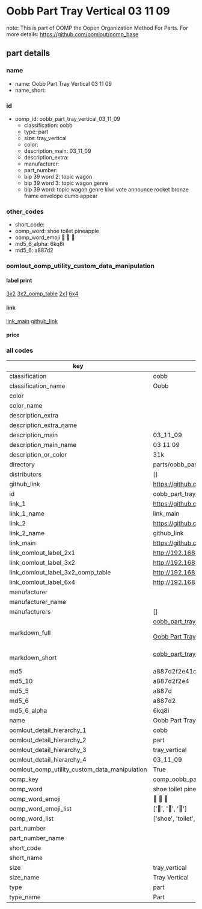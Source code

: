 # Oobb Part Tray Vertical 03 11 09  

note: This is part of OOMP the Oopen Organization Method For Parts. For more details: https://github.com/oomlout/oomp_base

##  part details





### name
* name: Oobb Part Tray Vertical 03 11 09
* name_short: 
### id
* oomp_id: oobb_part_tray_vertical_03_11_09
  * classification: oobb
  * type: part
  * size: tray_vertical
  * color: 
  * description_main: 03_11_09
  * description_extra: 
  * manufacturer: 
  * part_number: 
  * bip 39 word 2: topic wagon
  * bip 39 word 3: topic wagon genre
  * bip 39 word: topic wagon genre kiwi vote announce rocket bronze frame envelope dumb appear

### other_codes
* short_code: 
* oomp_word: shoe toilet pineapple
* oomp_word_emoji :shoe: :toilet: :pineapple:
* md5_6_alpha: 6kq8i
* md5_6: a887d2






### oomlout_oomp_utility_custom_data_manipulation
#### label print
[3x2](http://192.168.1.245:1112/?label=oomp%206kq8i)
[3x2_oomp_table](http://192.168.1.107:1112/?label=oomp%206kq8i)
[2x1](http://192.168.1.242:1112/?label=oomp%206kq8i)
[6x4](http://192.168.1.55:1112/?label=oomp%206kq8i)    

#### link

[link_main](https://github.com/oomlout/oomlout_oomp_current_version_messy/tree/main/parts/oobb_part_tray_vertical_03_11_09) [github_link](https://github.com/oomlout/oomlout_oomp_part_src/tree/main/parts/oobb_part_tray_vertical_03_11_09)                             

#### price







### all codes 
| key | value |  
| --- | --- |  
| classification | oobb |  
| classification_name | Oobb |  
| color |  |  
| color_name |  |  
| description_extra |  |  
| description_extra_name |  |  
| description_main | 03_11_09 |  
| description_main_name | 03 11 09 |  
| description_or_color | 31k |  
| directory | parts/oobb_part_tray_vertical_03_11_09 |  
| distributors | [] |  
| github_link | https://github.com/oomlout/oomlout_oomp_part_src/tree/main/parts/oobb_part_tray_vertical_03_11_09 |  
| id | oobb_part_tray_vertical_03_11_09 |  
| link_1 | https://github.com/oomlout/oomlout_oomp_current_version_messy/tree/main/parts/oobb_part_tray_vertical_03_11_09 |  
| link_1_name | link_main |  
| link_2 | https://github.com/oomlout/oomlout_oomp_part_src/tree/main/parts/oobb_part_tray_vertical_03_11_09 |  
| link_2_name | github_link |  
| link_main | https://github.com/oomlout/oomlout_oomp_current_version_messy/tree/main/parts/oobb_part_tray_vertical_03_11_09 |  
| link_oomlout_label_2x1 | http://192.168.1.242:1112/?label=oomp%206kq8i |  
| link_oomlout_label_3x2 | http://192.168.1.245:1112/?label=oomp%206kq8i |  
| link_oomlout_label_3x2_oomp_table | http://192.168.1.107:1112/?label=oomp%206kq8i |  
| link_oomlout_label_6x4 | http://192.168.1.55:1112/?label=oomp%206kq8i |  
| manufacturer |  |  
| manufacturer_name |  |  
| manufacturers | [] |  
| markdown_full | [oobb_part_tray_vertical_03_11_09](https://github.com/oomlout/oomlout_oomp_current_version_messy/tree/main/parts/oobb_part_tray_vertical_03_11_09)<br>[](https://github.com/oomlout/oomlout_oomp_current_version_messy/tree/main/parts/oobb_part_tray_vertical_03_11_09)<br>[Oobb Part Tray Vertical 03 11 09](https://github.com/oomlout/oomlout_oomp_current_version_messy/tree/main/parts/oobb_part_tray_vertical_03_11_09)<br><br> |  
| markdown_short | [oobb_part_tray_vertical_03_11_09](https://github.com/oomlout/oomlout_oomp_current_version_messy/tree/main/parts/oobb_part_tray_vertical_03_11_09)<br><br> |  
| md5 | a887d2f2e41cb76c257af7b6c23d9728 |  
| md5_10 | a887d2f2e4 |  
| md5_5 | a887d |  
| md5_6 | a887d2 |  
| md5_6_alpha | 6kq8i |  
| name | Oobb Part Tray Vertical 03 11 09 |  
| oomlout_detail_hierarchy_1 | oobb |  
| oomlout_detail_hierarchy_2 | part |  
| oomlout_detail_hierarchy_3 | tray_vertical |  
| oomlout_detail_hierarchy_4 | 03_11_09 |  
| oomlout_oomp_utility_custom_data_manipulation | True |  
| oomp_key | oomp_oobb_part_tray_vertical_03_11_09 |  
| oomp_word | shoe toilet pineapple |  
| oomp_word_emoji | :shoe: :toilet: :pineapple: |  
| oomp_word_emoji_list | [':shoe:', ':toilet:', ':pineapple:'] |  
| oomp_word_list | ['shoe', 'toilet', 'pineapple'] |  
| part_number |  |  
| part_number_name |  |  
| short_code |  |  
| short_name |  |  
| size | tray_vertical |  
| size_name | Tray Vertical |  
| type | part |  
| type_name | Part |  
